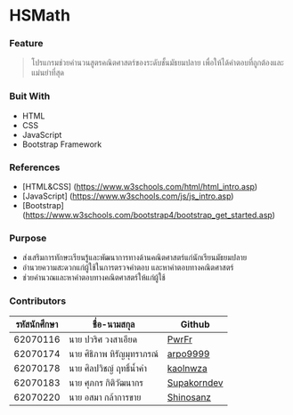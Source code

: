 # HSMath
### Feature
> โปรแกรมช่วยคํานวนสูตรคณิตศาสตร์ของระดับชั้นมัธยมปลาย เพื่อให้ได้คําตอบที่ถูกต้องและแม่นยําที่สุด

### Buit With
- HTML
- CSS
- JavaScript
- Bootstrap Framework

### References
- [HTML&CSS] (https://www.w3schools.com/html/html_intro.asp)
- [JavaScript] (https://www.w3schools.com/js/js_intro.asp)
- [Bootstrap] (https://www.w3schools.com/bootstrap4/bootstrap_get_started.asp)

### Purpose
- ส่งเสริมการทักษะเรียนรู้และพัฒนาการทางด้านคณิตศาสตร์แก่นักเรียนมัธยมปลาย
- อำนวยความสะดวกแก่ผู้ใช้ในการตรวจคำตอบ และหาคำตอบทางคณิตศาสตร์
- ช่วยคำนวณและหาคำตอบทางคณิตศาสตร์ให้แก่ผู้ใช้
### Contributors
|รหัสนักศึกษา| ชื่อ-นามสกุล | Github |
| -- | -- | -- |
| 62070116 | นาย ปวริศ วงสาเอียด |[PwrFr](https://github.com/PwrFr) |
| 62070174 | นาย ศิธิภาพ หิรัญมุทราภรณ์ | [arpo9999](https://github.com/arpo9999) |
| 62070178 | นาย ศิลปวิชญ์ ฤทธิ์นํ้าคํา | [kaolnwza](https://github.com/kaolnwza) |
| 62070183 | นาย ศุภกร กิติวัฒนากร | [Supakorndev](https://github.com/Supakorndev) |
| 62070220 | นาย อสมา กล้าการขาย | [Shinosanz](https://github.com/Shinosanz) |
